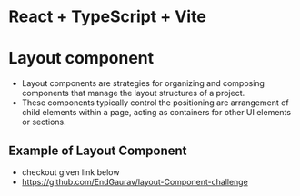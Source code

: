 # React + TypeScript + Vite

# Layout component
- Layout components are strategies for organizing and composing components that manage the layout structures of a project. 
- These components typically control the positioning are arrangement of child elements within a page, acting as containers for other UI elements or sections.

## Example of Layout Component
- checkout given link below
- https://github.com/EndGaurav/layout-Component-challenge